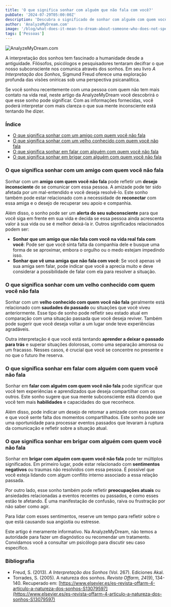 ```yaml
---
title: 'O que significa sonhar com alguém que não fala com você?'
pubDate: '2024-07-29T05:00:00Z'
description: 'Descubra o significado de sonhar com alguém com quem você perdeu o contato e o que seu subconsciente pode estar tentando comunicar.'
author: 'AnalyzeMyDream.com'
image: '/blog/what-does-it-mean-to-dream-about-someone-who-does-not-speak-to-you.jpeg'
tags: ['Pessoas']
---
```


![AnalyzeMyDream.com](/blog/what-does-it-mean-to-dream-about-someone-who-does-not-speak-to-you.jpeg)

A interpretação dos sonhos tem fascinado a humanidade desde a antiguidade. Filósofos, psicólogos e pesquisadores tentaram decifrar o que nosso subconsciente nos comunica através dos sonhos. Em seu livro *A Interpretação dos Sonhos*, Sigmund Freud oferece uma exploração profunda das visões oníricas sob uma perspectiva psicanalítica.

Se você sonhou recentemente com uma pessoa com quem não tem mais contato na vida real, neste artigo da AnalyzeMyDream você descobrirá o que esse sonho pode significar. Com as informações fornecidas, você poderá interpretar com mais clareza o que sua mente inconsciente está tentando lhe dizer.

### Índice

- [O que significa sonhar com um amigo com quem você não fala](#o-que-significa-sonhar-com-um-amigo-com-quem-você-não-fala)
- [O que significa sonhar com um velho conhecido com quem você não fala](#o-que-significa-sonhar-com-um-velho-conhecido-com-quem-você-não-fala)
- [O que significa sonhar em falar com alguém com quem você não fala](#o-que-significa-sonhar-em-falar-com-alguém-com-quem-você-não-fala)
- [O que significa sonhar em brigar com alguém com quem você não fala](#o-que-significa-sonhar-em-brigar-com-alguém-com-quem-você-não-fala)

### O que significa sonhar com um amigo com quem você não fala

Sonhar com um **amigo com quem você não fala** pode refletir um **desejo inconsciente** de se comunicar com essa pessoa. A amizade pode ter sido afetada por um mal-entendido e você deseja resolvê-lo. Este sonho também pode estar relacionado com a necessidade de **reconectar** com essa amiga e o desejo de recuperar seu apoio e companhia.

Além disso, o sonho pode ser um **alerta do seu subconsciente** para que você siga em frente em sua vida e decida se essa pessoa ainda acrescenta valor à sua vida ou se é melhor deixá-la ir. Outros significados relacionados podem ser:
- **Sonhar que um amigo que não fala com você na vida real fala com você**: Pode ser que você sinta falta da companhia dele e busque uma forma de se aproximar, embora o orgulho ou o medo estejam impedindo isso.
- **Sonhar que vê uma amiga que não fala com você**: Se você apenas vê sua amiga sem falar, pode indicar que você a aprecia muito e deve considerar a possibilidade de falar com ela para resolver a situação.

### O que significa sonhar com um velho conhecido com quem você não fala

Sonhar com um **velho conhecido com quem você não fala** geralmente está relacionado com **saudades do passado** ou situações que você viveu anteriormente. Esse tipo de sonho pode refletir seu estado atual em comparação com uma situação passada que você deseja reviver. Também pode sugerir que você deseja voltar a um lugar onde teve experiências agradáveis.

Outra interpretação é que você está tentando **aprender a deixar o passado para trás** e superar situações dolorosas, como uma separação amorosa ou um fracasso. Nesses casos, é crucial que você se concentre no presente e no que o futuro lhe reserva.

### O que significa sonhar em falar com alguém com quem você não fala

Sonhar em **falar com alguém com quem você não fala** pode significar que você tem experiências e aprendizados que deseja compartilhar com os outros. Este sonho sugere que sua mente subconsciente está dizendo que você tem mais **habilidades** e capacidades do que reconhece.

Além disso, pode indicar um desejo de retomar a amizade com essa pessoa e que você sente falta dos momentos compartilhados. Este sonho pode ser uma oportunidade para processar eventos passados que levaram à ruptura da comunicação e refletir sobre a situação atual.

### O que significa sonhar em brigar com alguém com quem você não fala

Sonhar em **brigar com alguém com quem você não fala** pode ter múltiplos significados. Em primeiro lugar, pode estar relacionado com **sentimentos negativos** ou traumas não resolvidos com essa pessoa. É possível que você esteja lidando com algum conflito interno associado a essa relação passada.

Por outro lado, esse sonho também pode refletir **preocupações atuais** ou ansiedades relacionadas a eventos recentes ou passados, e como esses estão te afetando. É uma manifestação de confusão, raiva ou frustração por não saber como agir.

Para lidar com esses sentimentos, reserve um tempo para refletir sobre o que está causando sua angústia ou estresse.

Este artigo é meramente informativo. Na AnalyzeMyDream, não temos a autoridade para fazer um diagnóstico ou recomendar um tratamento. Convidamos você a consultar um psicólogo para discutir seu caso específico.

### Bibliografia

- Freud, S. (2013). *A Interpretação dos Sonhos* (Vol. 267). Ediciones Akal.
- Torrades, S. (2005). A natureza dos sonhos. *Revista Offarm, 24*(9), 134-140. Recuperado em: [https://www.elsevier.es/es-revista-offarm-4-articulo-a-natureza-dos-sonhos-S13079597](https://www.elsevier.es/es-revista-offarm-4-articulo-a-natureza-dos-sonhos-S13079597)
